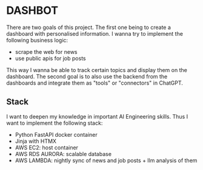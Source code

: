 # DASHBOT

There are two goals of this project. The first one being to create a dashboard
with personalised information. I wanna try to implement the following business
logic:

- scrape the web for news
- use public apis for job posts

This way I wanna be able to track certain topics and display them on the
dashboard. The second goal is to also use the backend from the dashboards and
integrate them as "tools" or "connectors" in ChatGPT.

## Stack

I want to deepen my knowledge in important AI Engineering skills.
Thus I want to implement the following stack:

- Python FastAPI docker container
- Jinja with HTMX
- AWS EC2: host container
- AWS RDS AURORA: scalable database
- AWS LAMBDA: nightly sync of news and job posts + llm analysis of them
